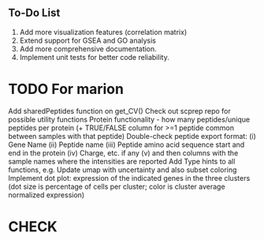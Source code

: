 ## To-Do List
1. Add more visualization features (correlation matrix)
2. Extend support for GSEA and GO analysis
3. Add more comprehensive documentation.
4. Implement unit tests for better code reliability.

# TODO For marion
Add sharedPeptides function on get_CV()
Check out scprep repo for possible utility functions
Protein functionality - how many peptides/unique peptides per protein (+ TRUE/FALSE column for >=1 peptide common between samples with that peptide)
Double-check peptide export format: (i) Gene Name (ii) Peptide name (iii) Peptide amino acid sequence start and end in the protein (iv) Charge, etc. if any (v) and then columns with the sample names where the intensities are reported
Add Type hints to all functions, e.g. 
Update umap with uncertainty and also subset coloring
Implement dot plot: expression of the indicated genes in the three clusters (dot size is percentage of cells per cluster; color is cluster average normalized expression)

# CHECK